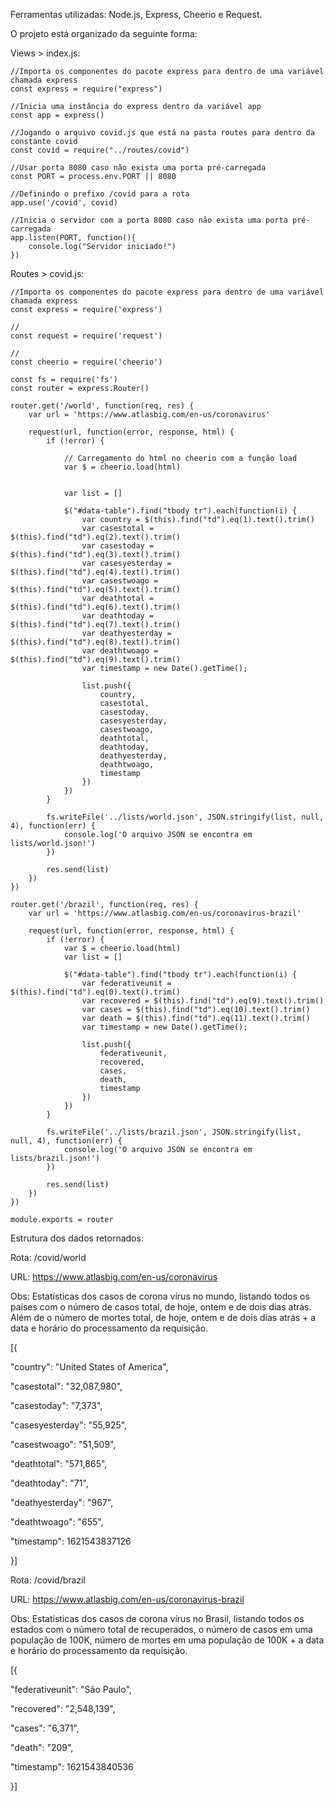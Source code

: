 Ferramentas utilizadas: Node.js, Express, Cheerio e Request.

O projeto está organizado da seguinte forma:

Views > index.js:

    //Importa os componentes do pacote express para dentro de uma variável chamada express
    const express = require("express") 

    //Inicia uma instância do express dentro da variável app
    const app = express()

    //Jogando o arquivo covid.js que está na pasta routes para dentro da constante covid
    const covid = require("../routes/covid")

    //Usar porta 8080 caso não exista uma porta pré-carregada
    const PORT = process.env.PORT || 8080

    //Definindo o prefixo /covid para a rota
    app.use('/covid', covid)

    //Inicia o servidor com a porta 8080 caso não exista uma porta pré-carregada
    app.listen(PORT, function(){
        console.log("Servidor iniciado!")
    })

Routes > covid.js:

    //Importa os componentes do pacote express para dentro de uma variável chamada express
    const express = require('express')
    
    //
    const request = require('request')
    
    //
    const cheerio = require('cheerio')
    
    const fs = require('fs')
    const router = express.Router()

    router.get('/world', function(req, res) {
        var url = 'https://www.atlasbig.com/en-us/coronavirus'

        request(url, function(error, response, html) {
            if (!error) {
            
                // Carregamento do html no cheerio com a função load
                var $ = cheerio.load(html)
                
                
                var list = []

                $("#data-table").find("tbody tr").each(function(i) {
                    var country = $(this).find("td").eq(1).text().trim()
                    var casestotal = $(this).find("td").eq(2).text().trim()
                    var casestoday = $(this).find("td").eq(3).text().trim()
                    var casesyesterday = $(this).find("td").eq(4).text().trim()
                    var casestwoago = $(this).find("td").eq(5).text().trim()
                    var deathtotal = $(this).find("td").eq(6).text().trim()
                    var deathtoday = $(this).find("td").eq(7).text().trim()
                    var deathyesterday = $(this).find("td").eq(8).text().trim()
                    var deathtwoago = $(this).find("td").eq(9).text().trim()
                    var timestamp = new Date().getTime();

                    list.push({
                        country,
                        casestotal,
                        casestoday,
                        casesyesterday,
                        casestwoago,
                        deathtotal,
                        deathtoday,
                        deathyesterday,
                        deathtwoago,
                        timestamp
                    })
                })
            }

            fs.writeFile('../lists/world.json', JSON.stringify(list, null, 4), function(err) {
                console.log('O arquivo JSON se encontra em lists/world.json!')
            })

            res.send(list)
        })
    })

    router.get('/brazil', function(req, res) {
        var url = 'https://www.atlasbig.com/en-us/coronavirus-brazil'

        request(url, function(error, response, html) {
            if (!error) {
                var $ = cheerio.load(html)
                var list = []

                $("#data-table").find("tbody tr").each(function(i) {
                    var federativeunit = $(this).find("td").eq(0).text().trim()
                    var recovered = $(this).find("td").eq(9).text().trim()
                    var cases = $(this).find("td").eq(10).text().trim()
                    var death = $(this).find("td").eq(11).text().trim()
                    var timestamp = new Date().getTime();

                    list.push({
                        federativeunit,
                        recovered,
                        cases,
                        death,
                        timestamp
                    })
                })
            }

            fs.writeFile('../lists/brazil.json', JSON.stringify(list, null, 4), function(err) {
                console.log('O arquivo JSON se encontra em lists/brazil.json!')
            })

            res.send(list)
        })
    })

    module.exports = router

Estrutura dos dados retornados:

Rota: /covid/world

URL: https://www.atlasbig.com/en-us/coronavirus

Obs: Estatísticas dos casos de corona vírus no mundo, listando todos os países com o número de casos total, de hoje, ontem e de dois dias atrás. Além de o número de mortes total, de hoje, ontem e de dois dias atrás + a data e horário do processamento da requisição.

[{
  
  "country": "United States of America",
  
  "casestotal": "32,087,980",
  
  "casestoday": "7,373",
  
  "casesyesterday": "55,925",
  
  "casestwoago": "51,509",
  
  "deathtotal": "571,865",
  
  "deathtoday": "71",
  
  "deathyesterday": "967",
  
  "deathtwoago": "655",
  
  "timestamp": 1621543837126

}]

Rota: /covid/brazil

URL: https://www.atlasbig.com/en-us/coronavirus-brazil

Obs: Estatísticas dos casos de corona vírus no Brasil, listando todos os estados com o número total de recuperados, o número de casos em uma população de 100K, número de mortes em uma população de 100K + a data e horário do processamento da requisição.

[{

  "federativeunit": "São Paulo",
  
  "recovered": "2,548,139",
  
  "cases": "6,371",
  
  "death": "209",
  
  "timestamp": 1621543840536
  
}]
